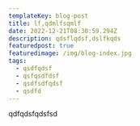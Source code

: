 ```yaml
---
templateKey: blog-post
title: lf,qdmlfsqmlf
date: 2022-12-21T08:30:59.294Z
description: qdsflqdsf,dslfkqds
featuredpost: true
featuredimage: /img/blog-index.jpg
tags:
  - qsdfqdsf
  - qsfqsdfdsf
  - qsdfsdfqdsf
  - qsdfd
---
```

q﻿dfqdsfqdsfsd